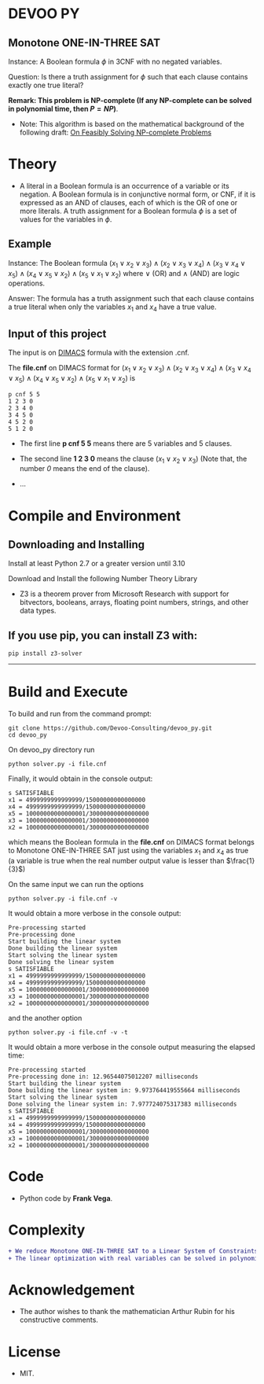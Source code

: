 # DEVOO PY
Monotone ONE-IN-THREE SAT
----- 
Instance: A Boolean formula $\phi$ in 3CNF with no negated variables.

Question: Is there a truth assignment for $\phi$ such that each clause contains exactly one true literal?
 
**Remark: This problem is NP-complete (If any NP-complete can be solved in polynomial time, then $P = NP$)**.

- Note: This algorithm is based on the mathematical background of the following draft: [On Feasibly Solving NP-complete Problems](https://www.researchgate.net/publication/374551182_On_Feasibly_Solving_NP-complete_Problems) 

# Theory

- A literal in a Boolean formula is an occurrence of a variable or its negation. A Boolean formula is in conjunctive normal form, or CNF, if it is expressed as an AND of clauses, each of which is the OR of one or more literals. A truth assignment for a Boolean formula $\phi$ is a set of values for the variables in $\phi$. 

Example
----- 

Instance: The Boolean formula $(x_{1} \vee x_{2} \vee x_{3}) \wedge (x_{2} \vee x_{3} \vee x_{4}) \wedge (x_{3} \vee x_{4} \vee x_{5}) \wedge (x_{4} \vee x_{5} \vee x_{2}) \wedge (x_{5} \vee x_{1} \vee x_{2})$ where $\vee$ (OR) and $\wedge$ (AND) are logic operations.

Answer: The formula has a truth assignment such that each clause contains a true literal when only the variables $x_{1}$ and $x_{4}$ have a true value.

Input of this project
-----

The input is on [DIMACS](http://www.satcompetition.org/2009/format-benchmarks2009.html) formula with the extension .cnf.
  
The **file.cnf** on DIMACS format for $(x_{1} \vee x_{2} \vee x_{3}) \wedge (x_{2} \vee x_{3} \vee x_{4}) \wedge (x_{3} \vee x_{4} \vee x_{5}) \wedge (x_{4} \vee x_{5} \vee x_{2}) \wedge (x_{5} \vee x_{1} \vee x_{2})$ is
```  
p cnf 5 5
1 2 3 0
2 3 4 0
3 4 5 0
4 5 2 0
5 1 2 0
```  

- The first line **p cnf 5 5** means there are 5 variables and 5 clauses.

- The second line **1 2 3 0** means the clause $(x_{1} \vee x_{2} \vee x_{3})$ (Note that, the number *0* means the end of the clause).

- ...

# Compile and Environment

Downloading and Installing
-----

Install at least Python 2.7 or a greater version until 3.10

Download and Install the following Number Theory Library 

- Z3 is a theorem prover from Microsoft Research with support for bitvectors, booleans, arrays, floating point numbers, strings, and other data types.

If you use pip, you can install Z3 with:
-----
```
pip install z3-solver
```

-----

# Build and Execute

To build and run from the command prompt:

```
git clone https://github.com/Devoo-Consulting/devoo_py.git
cd devoo_py
```

On devoo_py directory run

```
python solver.py -i file.cnf
```

Finally, it would obtain in the console output:

```
s SATISFIABLE
x1 = 4999999999999999/15000000000000000
x4 = 4999999999999999/15000000000000000
x5 = 10000000000000001/30000000000000000
x3 = 10000000000000001/30000000000000000
x2 = 10000000000000001/30000000000000000
```

which means the Boolean formula in the **file.cnf** on DIMACS format belongs to Monotone ONE-IN-THREE SAT just using the variables $x_{1}$ and $x_{4}$ as true (a variable is true when the real number output value is lesser than $\frac{1}{3}$)

On the same input we can run the options

```
python solver.py -i file.cnf -v
```

It would obtain a more verbose in the console output:

```
Pre-processing started
Pre-processing done
Start building the linear system
Done building the linear system
Start solving the linear system
Done solving the linear system
s SATISFIABLE
x1 = 4999999999999999/15000000000000000
x4 = 4999999999999999/15000000000000000
x5 = 10000000000000001/30000000000000000
x3 = 10000000000000001/30000000000000000
x2 = 10000000000000001/30000000000000000
```

and the another option

```
python solver.py -i file.cnf -v -t
```

It would obtain a more verbose in the console output measuring the elapsed time:

```
Pre-processing started
Pre-processing done in: 12.96544075012207 milliseconds
Start building the linear system
Done building the linear system in: 9.973764419555664 milliseconds
Start solving the linear system
Done solving the linear system in: 7.977724075317383 milliseconds
s SATISFIABLE
x1 = 4999999999999999/15000000000000000
x4 = 4999999999999999/15000000000000000
x5 = 10000000000000001/30000000000000000
x3 = 10000000000000001/30000000000000000
x2 = 10000000000000001/30000000000000000
```

# Code

- Python code by **Frank Vega**.

# Complexity

````diff
+ We reduce Monotone ONE-IN-THREE SAT to a Linear System of Constraints in linear time.
+ The linear optimization with real variables can be solved in polynomial time.
````

# Acknowledgement

- The author wishes to thank the mathematician Arthur Rubin for his constructive comments.
 
# License
- MIT.

